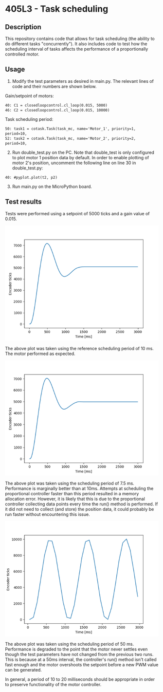 # 405L3 - Task scheduling
## Description
 
This repository contains code that allows for task scheduling (the ability to do different tasks "concurrently"). It also includes code to test how the scheduling interval of tasks affects the performance of a proportionally controlled motor.

## Usage

1. Modify the test parameters as desired in main.py. The relevant lines of code and their numbers are shown below.

Gain/setpoint of motors:
```
40: C1 = closedloopcontrol.cl_loop(0.015, 5000)
46: C2 = closedloopcontrol.cl_loop(0.015, 10000)
```

Task scheduling period:
```
50: task1 = cotask.Task(task_mc, name='Motor_1', priority=1, period=10,
52: task2 = cotask.Task(task_mc, name='Motor_2', priority=2, period=10,
```

2. Run double_test.py on the PC. Note that double_test is only configured to plot motor 1 position data by default. In order to enable plotting of motor 2's position, uncomment the following line on line 30 in double_test.py:

```
40: #pyplot.plot(t2, p2)
```

3. Run main.py on the MicroPython board.

## Test results

Tests were performed using a setpoint of 5000 ticks and a gain value of 0.015.

![10ms period](period10.png)

The above plot was taken using the reference scheduling period of 10 ms. The motor performed as expected.

![7.5ms period](period7_5.png)

The above plot was taken using the scheduling period of 7.5 ms. Performance is marginally better than at 10ms. Attempts at scheduling the proportional controller faster than this period resulted in a memory allocation error. However, it is likely that this is due to the proportional controller collecting data points every time the run() method is performed. If it did not need to collect (and store) the position data, it could probably be run faster without encountering this issue.

![50ms period](period50.png)

The above plot was taken using the scheduling period of 50 ms. Performance is degraded to the point that the motor never settles even though the test parameters have not changed from the previous two runs. This is because at a 50ms interval, the controller's run() method isn't called fast enough and the motor overshoots the setpoint before a new PWM value can be generated.

In general, a period of 10 to 20 milliseconds should be appropriate in order to preserve functionality of the motor controller.
